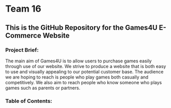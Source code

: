 # Team 16
<h2> This is the GitHub Repository for the Games4U E-Commerce Website </h2>

<h3> Project Brief: </h3>
The main aim of Games4U is to allow users to purchase games easily through use of our website. We strive to produce a website that is both easy to use and visually appealing to our potential customer base. The audience we are hoping to reach is people who play games both casually and competitively. We also aim to reach people who know someone who plays games such as parents or partners.

<h3> Table of Contents: </h3>